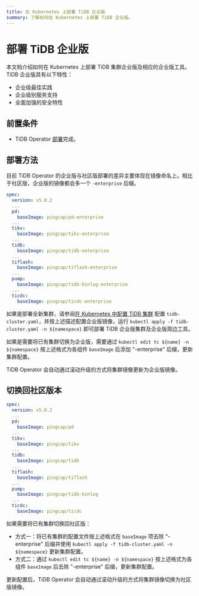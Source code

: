 ```yaml
---
title: 在 Kubernetes 上部署 TiDB 企业版
summary: 了解如何在 Kubernetes 上部署 TiDB 企业版。
---
```


# 部署 TiDB 企业版

本文档介绍如何在 Kubernetes 上部署 TiDB 集群企业版及相应的企业版工具。TiDB 企业版具有以下特性：

* 企业级最佳实践
* 企业级别服务支持
* 全面加强的安全特性

## 前置条件

* TiDB Operator [部署](deploy-tidb-operator.md)完成。

## 部署方法

目前 TiDB Operator 的企业版与社区版部署的差异主要体现在镜像命名上。相比于社区版，企业版的镜像都会多一个 `-enterprise` 后缀。

```yaml
spec:
  version: v5.0.2
  ...
  pd:
    baseImage: pingcap/pd-enterprise
  ...
  tikv:
    baseImage: pingcap/tikv-enterprise
  ...
  tidb:
    baseImage: pingcap/tidb-enterprise
  ...
  tiflash:
    baseImage: pingcap/tiflash-enterprise
  ...
  pump:
    baseImage: pingcap/tidb-binlog-enterprise
  ...
  ticdc:
    baseImage: pingcap/ticdc-enterprise
```

如果是部署全新集群，请参阅[在 Kubernetes 中配置 TiDB 集群](configure-a-tidb-cluster.md) 配置 `tidb-cluster.yaml`，并按上述描述配置企业版镜像，运行 `kubectl apply -f tidb-cluster.yaml -n ${namespace}` 即可部署 TiDB 企业版集群及企业版周边工具。

如果是需要将已有集群切换为企业版，需要通过 `kubectl edit tc ${name} -n ${namespace}` 按上述格式为各组件 `baseImage` 后添加 "-enterprise" 后缀，更新集群配置。

TiDB Operator 会自动通过滚动升级的方式将集群镜像更新为企业版镜像。

## 切换回社区版本

```yaml
spec:
  version: v5.0.2
  ...
  pd:
    baseImage: pingcap/pd
  ...
  tikv:
    baseImage: pingcap/tikv
  ...
  tidb:
    baseImage: pingcap/tidb
  ...
  tiflash:
    baseImage: pingcap/tiflash
  ...
  pump:
    baseImage: pingcap/tidb-binlog
  ...
  ticdc:
    baseImage: pingcap/ticdc
```

如果需要将已有集群切换回社区版：

* 方式一：将已有集群的配置文件按上述格式在 `baseImage` 项去除 "-enterprise" 后缀并使用 `kubectl apply -f tidb-cluster.yaml -n ${namespace}` 更新集群配置。
* 方式二：通过 `kubectl edit tc ${name} -n ${namespace}` 按上述格式为各组件 `baseImage` 后去除 "-enterprise" 后缀，更新集群配置。

更新配置后，TiDB Operator 会自动通过滚动升级的方式将集群镜像切换为社区版镜像。
